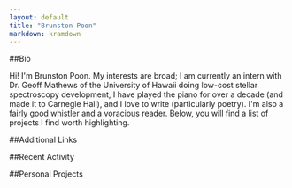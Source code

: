 ```yaml
---
layout: default
title: "Brunston Poon"
markdown: kramdown
---
```


##Bio

Hi! I'm Brunston Poon. My interests are broad; I am currently an intern with Dr. Geoff Mathews of the University of Hawaii doing low-cost stellar spectroscopy development, I have played the piano for over a decade (and made it to Carnegie Hall), and I love to write (particularly poetry). I'm also a fairly good whistler and a voracious reader. Below, you will find a list of projects I find worth highlighting. 

##Additional Links

##Recent Activity

##Personal Projects
